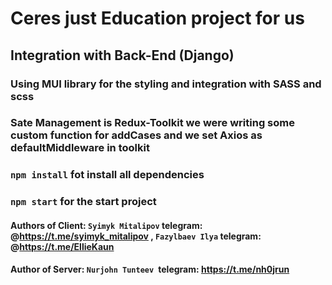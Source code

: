 # Ceres just Education project for us 

## Integration with Back-End (Django)
### Using MUI library for the styling and integration with SASS and scss
### Sate Management is Redux-Toolkit we were writing some custom function for addCases and we set Axios as defaultMiddleware in toolkit

### `npm install` fot install all dependencies 
### `npm start` for the start project 




#### Authors of Client: `Syimyk Mitalipov` telegram: @https://t.me/syimyk_mitalipov , `Fazylbaev Ilya` telegram: @https://t.me/EllieKaun
#### Author of Server: `Nurjohn Tunteev `telegram: https://t.me/nh0jrun 

